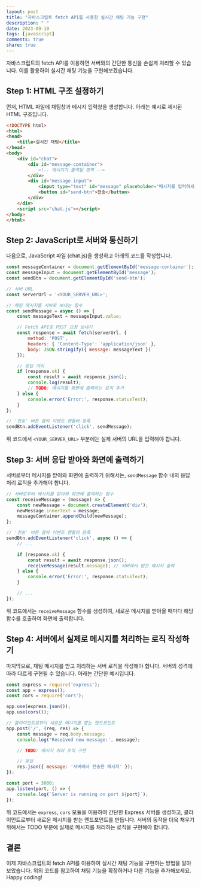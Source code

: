 ```yaml
---
layout: post
title: "자바스크립트 fetch API를 사용한 실시간 채팅 기능 구현"
description: " "
date: 2023-09-10
tags: [javascript]
comments: true
share: true
---
```


자바스크립트의 fetch API를 이용하면 서버와의 간단한 통신을 손쉽게 처리할 수 있습니다. 이를 활용하여 실시간 채팅 기능을 구현해보겠습니다.

## Step 1: HTML 구조 설정하기

먼저, HTML 파일에 채팅창과 메시지 입력창을 생성합니다. 아래는 예시로 제시된 HTML 구조입니다.

```html
<!DOCTYPE html>
<html>
<head>
    <title>실시간 채팅</title>
</head>
<body>
    <div id="chat">
        <div id="message-container">
            <!-- 메시지가 출력될 영역 -->
        </div>
        <div id="message-input">
            <input type="text" id="message" placeholder="메시지를 입력하세요">
            <button id="send-btn">전송</button>
        </div>
    </div>
    <script src="chat.js"></script>
</body>
</html>
```

## Step 2: JavaScript로 서버와 통신하기

다음으로, JavaScript 파일 (chat.js)을 생성하고 아래의 코드를 작성합니다.

```javascript
const messageContainer = document.getElementById('message-container');
const messageInput = document.getElementById('message');
const sendBtn = document.getElementById('send-btn');

// 서버 URL
const serverUrl = '<YOUR_SERVER_URL>';

// 채팅 메시지를 서버로 보내는 함수
const sendMessage = async () => {
    const messageText = messageInput.value;

    // Fetch API로 POST 요청 보내기
    const response = await fetch(serverUrl, {
        method: 'POST',
        headers: { 'Content-Type': 'application/json' },
        body: JSON.stringify({ message: messageText })
    });

    // 응답 처리
    if (response.ok) {
        const result = await response.json();
        console.log(result);
        // TODO: 메시지를 화면에 출력하는 로직 추가
    } else {
        console.error('Error:', response.statusText);
    }
};

// '전송' 버튼 클릭 이벤트 핸들러 등록
sendBtn.addEventListener('click', sendMessage);
```

위 코드에서 `<YOUR_SERVER_URL>` 부분에는 실제 서버의 URL을 입력해야 합니다.

## Step 3: 서버 응답 받아와 화면에 출력하기

서버로부터 메시지를 받아와 화면에 출력하기 위해서는, `sendMessage` 함수 내의 응답 처리 로직을 추가해야 합니다.

```javascript
// 서버로부터 메시지를 받아와 화면에 출력하는 함수
const receiveMessage = (message) => {
    const newMessage = document.createElement('div');
    newMessage.innerText = message;
    messageContainer.appendChild(newMessage);
};

// '전송' 버튼 클릭 이벤트 핸들러 등록
sendBtn.addEventListener('click', async () => {
    // ...

    if (response.ok) {
        const result = await response.json();
        receiveMessage(result.message); // 서버에서 받은 메시지 출력
    } else {
        console.error('Error:', response.statusText);
    }

    // ...
});
```

위 코드에서는 `receiveMessage` 함수를 생성하여, 새로운 메시지를 받아올 때마다 해당 함수를 호출하여 화면에 출력합니다.

## Step 4: 서버에서 실제로 메시지를 처리하는 로직 작성하기

마지막으로, 채팅 메시지를 받고 처리하는 서버 로직을 작성해야 합니다. 서버의 성격에 따라 다르게 구현될 수 있습니다. 아래는 간단한 예시입니다.

```javascript
const express = require('express');
const app = express();
const cors = require('cors');

app.use(express.json());
app.use(cors());

// 클라이언트로부터 새로운 메시지를 받는 엔드포인트
app.post('/', (req, res) => {
    const message = req.body.message;
    console.log('Received new message:', message);

    // TODO: 메시지 처리 로직 구현

    // 응답
    res.json({ message: '서버에서 전송한 메시지' });
});

const port = 3000;
app.listen(port, () => {
    console.log(`Server is running on port ${port}`);
});
```

위 코드에서는 `express`, `cors` 모듈을 이용하여 간단한 Express 서버를 생성하고, 클라이언트로부터 새로운 메시지를 받는 엔드포인트를 만듭니다. 서버의 동작을 더욱 채우기 위해서는 TODO 부분에 실제로 메시지를 처리하는 로직을 구현해야 합니다.

## 결론

이제 자바스크립트의 fetch API를 이용하여 실시간 채팅 기능을 구현하는 방법을 알아보았습니다. 위의 코드를 참고하여 채팅 기능을 확장하거나 다른 기능을 추가해보세요. Happy coding!